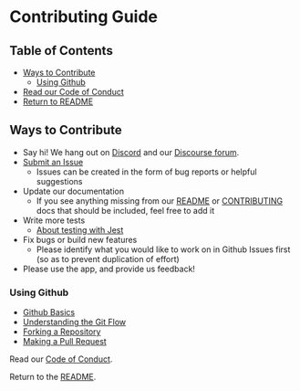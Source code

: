 # Contributing Guide

## Table of Contents

* [Ways to Contribute](#ways-to-contribute)
  * [Using Github](#using-github)
* [Read our Code of Conduct](CODE-OF-CONDUCT.md)
* [Return to README](README.md)

## Ways to Contribute

* Say hi! We hang out on [Discord](https://discord.gg/KxC96yY) and our [Discourse forum](https://discourse.wobbly.app/).
* [Submit an Issue](https://github.com/Wobbly-app/wobbly-frontend/issues)
  * Issues can be created in the form of bug reports or helpful suggestions
* Update our documentation
  * If you see anything missing from our [README](README.md) or [CONTRIBUTING](CONTRIBUTING.md) docs that should be included, feel free to add it
* Write more tests
  * [About testing with Jest](https://facebook.github.io/jest/)
* Fix bugs or build new features
  * Please identify what you would like to work on in Github Issues first (so as to prevent duplication of effort)
* Please use the app, and provide us feedback!

### Using Github

* [Github Basics](https://guides.github.com/activities/hello-world/)
* [Understanding the Git Flow](https://guides.github.com/introduction/flow/)
* [Forking a Repository](https://guides.github.com/activities/forking/)
* [Making a Pull Request](https://yangsu.github.io/pull-request-tutorial/)

Read our [Code of Conduct](CODE-OF-CONDUCT.md).

Return to the [README](README.md).
